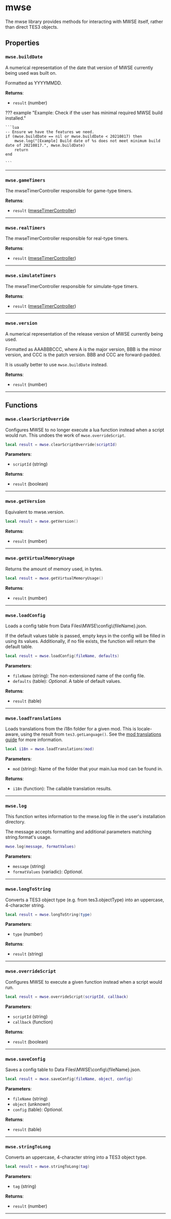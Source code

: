 <!---
	This file is autogenerated. Do not edit this file manually. Your changes will be ignored.
	More information: https://github.com/MWSE/MWSE/tree/master/docs
-->

# mwse

The mwse library provides methods for interacting with MWSE itself, rather than direct TES3 objects.

## Properties

### `mwse.buildDate`

A numerical representation of the date that version of MWSE currently being used was built on.

Formatted as YYYYMMDD.

**Returns**:

* `result` (number)

??? example "Example: Check if the user has minimal required MWSE build installed."

	```lua
	-- Ensure we have the features we need.
	if (mwse.buildDate == nil or mwse.buildDate < 20210817) then
		mwse.log("[Example] Build date of %s does not meet minimum build date of 20210817.", mwse.buildDate)
		return
	end

	```

***

### `mwse.gameTimers`

The mwseTimerController responsible for game-type timers.

**Returns**:

* `result` ([mwseTimerController](../../types/mwseTimerController))

***

### `mwse.realTimers`

The mwseTimerController responsible for real-type timers.

**Returns**:

* `result` ([mwseTimerController](../../types/mwseTimerController))

***

### `mwse.simulateTimers`

The mwseTimerController responsible for simulate-type timers.

**Returns**:

* `result` ([mwseTimerController](../../types/mwseTimerController))

***

### `mwse.version`

A numerical representation of the release version of MWSE currently being used.

Formatted as AAABBBCCC, where A is the major version, BBB is the minor version, and CCC is the patch version. BBB and CCC are forward-padded.

It is usually better to use `mwse.buildDate` instead.

**Returns**:

* `result` (number)

***

## Functions

### `mwse.clearScriptOverride`

Configures MWSE to no longer execute a lua function instead when a script would run. This undoes the work of `mwse.overrideScript`.

```lua
local result = mwse.clearScriptOverride(scriptId)
```

**Parameters**:

* `scriptId` (string)

**Returns**:

* `result` (boolean)

***

### `mwse.getVersion`

Equivalent to mwse.version.

```lua
local result = mwse.getVersion()
```

**Returns**:

* `result` (number)

***

### `mwse.getVirtualMemoryUsage`

Returns the amount of memory used, in bytes.

```lua
local result = mwse.getVirtualMemoryUsage()
```

**Returns**:

* `result` (number)

***

### `mwse.loadConfig`

Loads a config table from Data Files\\MWSE\\config\\{fileName}.json.
	
If the default values table is passed, empty keys in the config will be filled in using its values. Additionally, if no file exists, the function will return the default table.

```lua
local result = mwse.loadConfig(fileName, defaults)
```

**Parameters**:

* `fileName` (string): The non-extensioned name of the config file.
* `defaults` (table): *Optional*. A table of default values.

**Returns**:

* `result` (table)

***

### `mwse.loadTranslations`

Loads translations from the i18n folder for a given mod. This is locale-aware, using the result from `tes3.getLanguage()`. See the [mod translations guide](https://mwse.github.io/MWSE/guides/mod-translations/) for more information.

```lua
local i18n = mwse.loadTranslations(mod)
```

**Parameters**:

* `mod` (string): Name of the folder that your main.lua mod can be found in.

**Returns**:

* `i18n` (function): The callable translation results.

***

### `mwse.log`

This function writes information to the mwse.log file in the user's installation directory.

The message accepts formatting and additional parameters matching string.format's usage.

```lua
mwse.log(message, formatValues)
```

**Parameters**:

* `message` (string)
* `formatValues` (variadic): *Optional*.

***

### `mwse.longToString`

Converts a TES3 object type (e.g. from tes3.objectType) into an uppercase, 4-character string.

```lua
local result = mwse.longToString(type)
```

**Parameters**:

* `type` (number)

**Returns**:

* `result` (string)

***

### `mwse.overrideScript`

Configures MWSE to execute a given function instead when a script would run.

```lua
local result = mwse.overrideScript(scriptId, callback)
```

**Parameters**:

* `scriptId` (string)
* `callback` (function)

**Returns**:

* `result` (boolean)

***

### `mwse.saveConfig`

Saves a config table to Data Files\\MWSE\\config\\{fileName}.json.

```lua
local result = mwse.saveConfig(fileName, object, config)
```

**Parameters**:

* `fileName` (string)
* `object` (unknown)
* `config` (table): *Optional*.

**Returns**:

* `result` (table)

***

### `mwse.stringToLong`

Converts an uppercase, 4-character string into a TES3 object type.

```lua
local result = mwse.stringToLong(tag)
```

**Parameters**:

* `tag` (string)

**Returns**:

* `result` (number)

***


